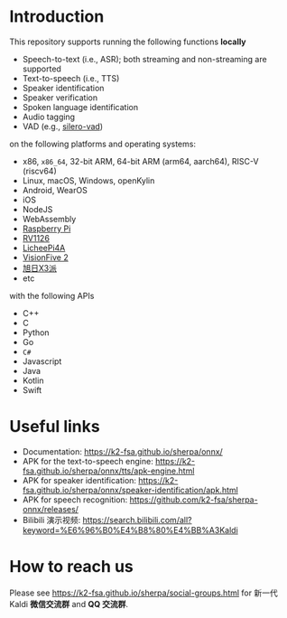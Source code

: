 # Introduction

This repository supports running the following functions **locally**

  - Speech-to-text (i.e., ASR); both streaming and non-streaming are supported
  - Text-to-speech (i.e., TTS)
  - Speaker identification
  - Speaker verification
  - Spoken language identification
  - Audio tagging
  - VAD (e.g., [silero-vad](https://github.com/snakers4/silero-vad))

on the following platforms and operating systems:

  - x86, ``x86_64``, 32-bit ARM, 64-bit ARM (arm64, aarch64), RISC-V (riscv64)
  - Linux, macOS, Windows, openKylin
  - Android, WearOS
  - iOS
  - NodeJS
  - WebAssembly
  - [Raspberry Pi](https://www.raspberrypi.com/)
  - [RV1126](https://www.rock-chips.com/uploads/pdf/2022.8.26/191/RV1126%20Brief%20Datasheet.pdf)
  - [LicheePi4A](https://sipeed.com/licheepi4a)
  - [VisionFive 2](https://www.starfivetech.com/en/site/boards)
  - [旭日X3派](https://developer.horizon.ai/api/v1/fileData/documents_pi/index.html)
  - etc

with the following APIs

  - C++
  - C
  - Python
  - Go
  - ``C#``
  - Javascript
  - Java
  - Kotlin
  - Swift

# Useful links

- Documentation: https://k2-fsa.github.io/sherpa/onnx/
- APK for the text-to-speech engine: https://k2-fsa.github.io/sherpa/onnx/tts/apk-engine.html
- APK for speaker identification: https://k2-fsa.github.io/sherpa/onnx/speaker-identification/apk.html
- APK for speech recognition: https://github.com/k2-fsa/sherpa-onnx/releases/
- Bilibili 演示视频: https://search.bilibili.com/all?keyword=%E6%96%B0%E4%B8%80%E4%BB%A3Kaldi

# How to reach us

Please see
https://k2-fsa.github.io/sherpa/social-groups.html
for 新一代 Kaldi **微信交流群** and **QQ 交流群**.
